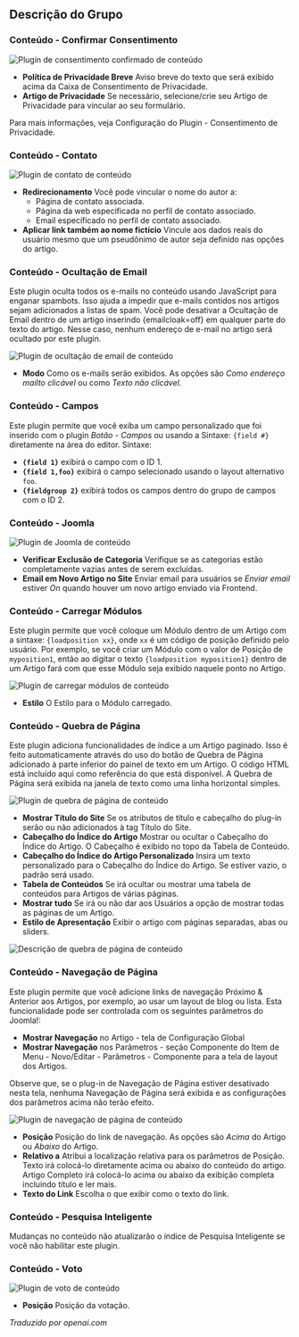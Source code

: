 <!-- Filename: Chunk4x:Extensions_Plugin_Manager_Edit_Content_Group / Display title: Grupo de Conteúdo -->

## Descrição do Grupo

### Conteúdo - Confirmar Consentimento

![Plugin de consentimento confirmado de conteúdo](../../../en/images/plugins/plugin-group-content-confirm-consent.png)

- **Política de Privacidade Breve** Aviso breve do texto que será exibido acima da Caixa de Consentimento de Privacidade.
- **Artigo de Privacidade** Se necessário, selecione/crie seu Artigo de Privacidade para vincular ao seu formulário.

Para mais informações, veja Configuração do Plugin - Consentimento de Privacidade.

### Conteúdo - Contato

![Plugin de contato de conteúdo](../../../en/images/plugins/plugin-group-content-contact.png)

- **Redirecionamento** Você pode vincular o nome do autor a:
  - Página de contato associada.
  - Página da web especificada no perfil de contato associado.
  - Email especificado no perfil de contato associado.
- **Aplicar link também ao nome fictício** Vincule aos dados reais do usuário mesmo que um pseudônimo de autor seja definido nas opções do artigo.

### Conteúdo - Ocultação de Email

Este plugin oculta todos os e-mails no conteúdo usando JavaScript para enganar spambots. Isso ajuda a impedir que e-mails contidos nos artigos sejam adicionados a listas de spam. Você pode desativar a Ocultação de Email dentro de um artigo inserindo {emailcloak=off} em qualquer parte do texto do artigo. Nesse caso, nenhum endereço de e-mail no artigo será ocultado por este plugin.

![Plugin de ocultação de email de conteúdo](../../../en/images/plugins/plugin-group-content-email-cloaking.png)

- **Modo** Como os e-mails serão exibidos. As opções são *Como endereço mailto clicável* ou como *Texto não clicável*.

### Conteúdo - Campos

Este plugin permite que você exiba um campo personalizado que foi inserido com o plugin *Botão - Campos* ou usando a Sintaxe: `{field #}` diretamente na área do editor. Sintaxe:

- **`{field 1}`** exibirá o campo com o ID 1.
- **`{field 1,foo}`** exibirá o campo selecionado usando o layout alternativo `foo`.
- **`{fieldgroup 2}`** exibirá todos os campos dentro do grupo de campos com o ID 2.

### Conteúdo - Joomla

![Plugin de Joomla de conteúdo](../../../en/images/plugins/plugin-group-content-joomla.png)

- **Verificar Exclusão de Categoria** Verifique se as categorias estão completamente vazias antes de serem excluídas.
- **Email em Novo Artigo no Site** Enviar email para usuários se *Enviar email* estiver *On* quando houver um novo artigo enviado via Frontend.

### Conteúdo - Carregar Módulos

Este plugin permite que você coloque um Módulo dentro de um Artigo com a sintaxe: `{loadposition xx}`, onde `xx` é um código de posição definido pelo usuário. Por exemplo, se você criar um Módulo com o valor de Posição de `myposition1`, então ao digitar o texto `{loadposition myposition1}` dentro de um Artigo fará com que esse Módulo seja exibido naquele ponto no Artigo.

![Plugin de carregar módulos de conteúdo](../../../en/images/plugins/plugin-group-content-load-modules.png)

- **Estilo** O Estilo para o Módulo carregado.

### Conteúdo - Quebra de Página

Este plugin adiciona funcionalidades de índice a um Artigo paginado. Isso é feito automaticamente através do uso do botão de Quebra de Página adicionado à parte inferior do painel de texto em um Artigo. O código HTML está incluído aqui como referência do que está disponível. A Quebra de Página será exibida na janela de texto como uma linha horizontal simples.

![Plugin de quebra de página de conteúdo](../../../en/images/plugins/plugin-group-content-page-break.png)

- **Mostrar Título do Site** Se os atributos de título e cabeçalho do plug-in serão ou não adicionados à tag Título do Site.
- **Cabeçalho do Índice do Artigo** Mostrar ou ocultar o Cabeçalho do Índice do Artigo. O Cabeçalho é exibido no topo da Tabela de Conteúdo.
- **Cabeçalho do Índice do Artigo Personalizado** Insira um texto personalizado para o Cabeçalho do Índice do Artigo. Se estiver vazio, o padrão será usado.
- **Tabela de Conteúdos** Se irá ocultar ou mostrar uma tabela de conteúdos para Artigos de várias páginas.
- **Mostrar tudo** Se irá ou não dar aos Usuários a opção de mostrar todas as páginas de um Artigo.
- **Estilo de Apresentação** Exibir o artigo com páginas separadas, abas ou sliders.

![Descrição de quebra de página de conteúdo](../../../en/images/plugins/plugin-group-content-page-break-description.png)

### Conteúdo - Navegação de Página

Este plugin permite que você adicione links de navegação Próximo & Anterior aos Artigos, por exemplo, ao usar um layout de blog ou lista. Esta funcionalidade pode ser controlada com os seguintes parâmetros do Joomla!:

- **Mostrar Navegação** no Artigo - tela de Configuração Global
- **Mostrar Navegação** nos Parâmetros - seção Componente do Item de Menu - Novo/Editar - Parâmetros - Componente para a tela de layout dos Artigos.

Observe que, se o plug-in de Navegação de Página estiver desativado nesta tela, nenhuma Navegação de Página será exibida e as configurações dos parâmetros acima não terão efeito.

![Plugin de navegação de página de conteúdo](../../../en/images/plugins/plugin-group-content-page-navigation.png)

- **Posição** Posição do link de navegação. As opções são *Acima* do Artigo ou *Abaixo* do Artigo.
- **Relativo a** Atribui a localização relativa para os parâmetros de Posição. Texto irá colocá-lo diretamente acima ou abaixo do conteúdo do artigo. Artigo Completo irá colocá-lo acima ou abaixo da exibição completa incluindo título e ler mais.
- **Texto do Link** Escolha o que exibir como o texto do link.

### Conteúdo - Pesquisa Inteligente

Mudanças no conteúdo não atualizarão o índice de Pesquisa Inteligente se você não habilitar este plugin.

### Conteúdo - Voto

![Plugin de voto de conteúdo](../../../en/images/plugins/plugin-group-content-vote.png)

- **Posição** Posição da votação.

*Traduzido por openai.com*

